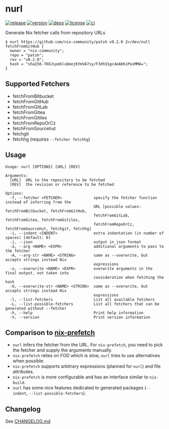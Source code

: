 # nurl

[![release](https://img.shields.io/github/v/release/nix-community/nurl?logo=github&style=flat-square)](https://github.com/nix-community/nurl/releases)
[![version](https://img.shields.io/crates/v/nurl?logo=rust&style=flat-square)][crate]
[![deps](https://deps.rs/repo/github/nix-community/nurl/status.svg?style=flat-square&compact=true)](https://deps.rs/repo/github/nix-community/nurl)
[![license](https://img.shields.io/badge/license-MPL--2.0-blue?style=flat-square)](https://www.mozilla.org/en-US/MPL/2.0)
[![ci](https://img.shields.io/github/actions/workflow/status/nix-community/nurl/ci.yml?label=ci&logo=github-actions&style=flat-square)](https://github.com/nix-community/nurl/actions?query=workflow:ci)

Generate Nix fetcher calls from repository URLs

```console
$ nurl https://github.com/nix-community/patsh v0.2.0 2>/dev/null
fetchFromGitHub {
  owner = "nix-community";
  repo = "patsh";
  rev = "v0.2.0";
  hash = "sha256-7HXJspebluQeejKYmVA7sy/F3dtU1gc4eAbKiPexMMA=";
}
```

## Supported Fetchers

- fetchFromBitbucket
- fetchFromGitHub
- fetchFromGitLab
- fetchFromGitea
- fetchFromGitiles
- fetchFromRepoOrCz
- fetchFromSourcehut
- fetchgit
- fetchhg (requires `--fetcher fetchhg`)

## Usage

```
Usage: nurl [OPTIONS] [URL] [REV]

Arguments:
  [URL]  URL to the repository to be fetched
  [REV]  the revision or reference to be fetched

Options:
  -f, --fetcher <FETCHER>              specify the fetcher function instead of inferring from the
                                       URL [possible values: fetchFromBitbucket, fetchFromGitHub,
                                       fetchFromGitLab, fetchFromGitea, fetchFromGitiles,
                                       fetchFromRepoOrCz, fetchFromSourcehut, fetchgit, fetchhg]
  -i, --indent <INDENT>                extra indentation (in number of spaces) [default: 0]
  -j, --json                           output in json format
  -a, --arg <NAME> <EXPR>              additional arguments to pass to the fetcher
  -A, --arg-str <NAME> <STRING>        same as --overwrite, but accepts strings instead Nix
                                       expressions
  -o, --overwrite <NAME> <EXPR>        overwrite arguments in the final output, not taken into
                                       consideration when fetching the hash
  -O, --overwrite-str <NAME> <STRING>  same as --overwrite, but accepts strings instead Nix
                                       expressions
  -l, --list-fetchers                  List all available fetchers
  -L, --list-possible-fetchers         List all fetchers that can be generated without --fetcher
  -h, --help                           Print help information
  -V, --version                        Print version information
```

## Comparison to [nix-prefetch](https://github.com/msteen/nix-prefetch)

- `nurl` infers the fetcher from the URL. For `nix-prefetch`, you need to pick the fetcher and supply the arguments manually.
- `nix-prefetch` relies on FOD which is slow, `nurl` tries to use alternatives when possible.
- `nix-prefetch` supports arbitrary expressions (planned for `nurl`) and file attributes.
- `nix-prefetch` is more configurable and has an interface similar to `nix-build`.
- `nurl` has some nice features dedicated to generated packages (`--indent`, `--list-possible-fetchers`).

## Changelog

See [CHANGELOG.md](CHANGELOG.md)

[crate]: https://crates.io/crates/nurl
